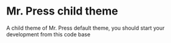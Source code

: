 # Mr. Press child theme

A child theme of Mr. Press default theme, you should start your development from this code base
